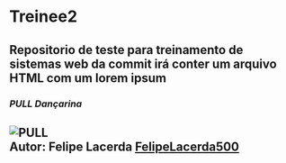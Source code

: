 # Treinee2

Repositorio de teste para treinamento de sistemas web da commit
irá conter um arquivo HTML com um lorem ipsum 
---
### *PULL Dançarina*  
![PULL](https://c.tenor.com/uHlkZ5Z-lq0AAAAi/minecraft-blue.gif "PULL dançarina")  
Autor: Felipe Lacerda [FelipeLacerda500](https://github.com/FelipeLacerda500)  
---
